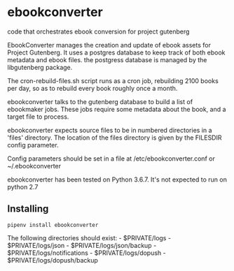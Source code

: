 # ebookconverter
code that orchestrates ebook conversion for project gutenberg


EbookConverter manages the creation and update of ebook assets for Project Gutenberg. It uses a postgres database to keep track of both ebook metadata and ebook files. the postgress database is managed by the libgutenberg package.

The cron-rebuild-files.sh script runs as a cron job, rebuilding 2100 books per day, so as to rebuild every book roughly once a month.

ebookconverter talks to the gutenberg database to build a list of ebookmaker jobs. These jobs require some metadata about the book, and a target file to process.

ebookconverter expects source files to be in numbered directories in a 'files' directory. The location of the files directory is given by the FILESDIR config parameter.

Config parameters should be set in a file at /etc/ebookconverter.conf or ~/.ebookconverter

ebookconverter has been tested on Python 3.6.7. It's not expected to run on python 2.7

## Installing

`pipenv install ebookconverter`

The following directories should exist:
    - $PRIVATE/logs
    - $PRIVATE/logs/json
    - $PRIVATE/logs/json/backup
    - $PRIVATE/logs/notifications
    - $PRIVATE/logs/dopush
    - $PRIVATE/logs/dopush/backup
